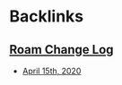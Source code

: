 
# Backlinks
## [Roam Change Log](<Roam Change Log.md>)
- [April 15th, 2020](<April 15th, 2020.md>)

